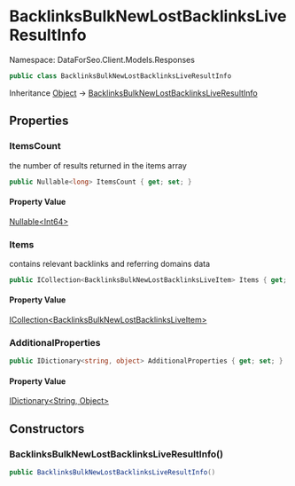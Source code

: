# BacklinksBulkNewLostBacklinksLiveResultInfo

Namespace: DataForSeo.Client.Models.Responses

```csharp
public class BacklinksBulkNewLostBacklinksLiveResultInfo
```

Inheritance [Object](https://docs.microsoft.com/en-us/dotnet/api/system.object) → [BacklinksBulkNewLostBacklinksLiveResultInfo](./dataforseo.client.models.responses.backlinksbulknewlostbacklinksliveresultinfo.md)

## Properties

### **ItemsCount**

the number of results returned in the items array

```csharp
public Nullable<long> ItemsCount { get; set; }
```

#### Property Value

[Nullable&lt;Int64&gt;](https://docs.microsoft.com/en-us/dotnet/api/system.nullable-1)<br>

### **Items**

contains relevant backlinks and referring domains data

```csharp
public ICollection<BacklinksBulkNewLostBacklinksLiveItem> Items { get; set; }
```

#### Property Value

[ICollection&lt;BacklinksBulkNewLostBacklinksLiveItem&gt;](./dataforseo.client.models.backlinksbulknewlostbacklinksliveitem.md)<br>

### **AdditionalProperties**

```csharp
public IDictionary<string, object> AdditionalProperties { get; set; }
```

#### Property Value

[IDictionary&lt;String, Object&gt;](https://docs.microsoft.com/en-us/dotnet/api/system.collections.generic.idictionary-2)<br>

## Constructors

### **BacklinksBulkNewLostBacklinksLiveResultInfo()**

```csharp
public BacklinksBulkNewLostBacklinksLiveResultInfo()
```
